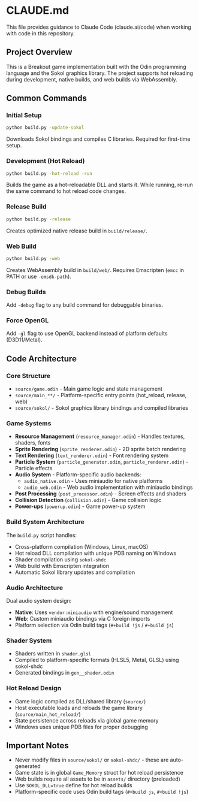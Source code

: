 # CLAUDE.md

This file provides guidance to Claude Code (claude.ai/code) when working with code in this repository.

## Project Overview

This is a Breakout game implementation built with the Odin programming language and the Sokol graphics library. The project supports hot reloading during development, native builds, and web builds via WebAssembly.

## Common Commands

### Initial Setup
```bash
python build.py -update-sokol
```
Downloads Sokol bindings and compiles C libraries. Required for first-time setup.

### Development (Hot Reload)
```bash
python build.py -hot-reload -run
```
Builds the game as a hot-reloadable DLL and starts it. While running, re-run the same command to hot reload code changes.

### Release Build
```bash
python build.py -release
```
Creates optimized native release build in `build/release/`.

### Web Build
```bash
python build.py -web
```
Creates WebAssembly build in `build/web/`. Requires Emscripten (`emcc` in PATH or use `-emsdk-path`).

### Debug Builds
Add `-debug` flag to any build command for debuggable binaries.

### Force OpenGL
Add `-gl` flag to use OpenGL backend instead of platform defaults (D3D11/Metal).

## Code Architecture

### Core Structure
- `source/game.odin` - Main game logic and state management
- `source/main_**/` - Platform-specific entry points (hot_reload, release, web)
- `source/sokol/` - Sokol graphics library bindings and compiled libraries

### Game Systems
- **Resource Management** (`resource_manager.odin`) - Handles textures, shaders, fonts
- **Sprite Rendering** (`sprite_renderer.odin`) - 2D sprite batch rendering
- **Text Rendering** (`text_renderer.odin`) - Font rendering system
- **Particle System** (`particle_generator.odin`, `particle_renderer.odin`) - Particle effects
- **Audio System** - Platform-specific audio backends:
  - `audio_native.odin` - Uses miniaudio for native platforms
  - `audio_web.odin` - Web audio implementation with miniaudio bindings
- **Post Processing** (`post_processor.odin`) - Screen effects and shaders
- **Collision Detection** (`collision.odin`) - Game collision logic
- **Power-ups** (`powerup.odin`) - Game power-up system

### Build System Architecture
The `build.py` script handles:
- Cross-platform compilation (Windows, Linux, macOS)
- Hot reload DLL compilation with unique PDB naming on Windows
- Shader compilation using `sokol-shdc`
- Web build with Emscripten integration
- Automatic Sokol library updates and compilation

### Audio Architecture
Dual audio system design:
- **Native**: Uses `vendor:miniaudio` with engine/sound management
- **Web**: Custom miniaudio bindings via C foreign imports
- Platform selection via Odin build tags (`#+build !js` / `#+build js`)

### Shader System
- Shaders written in `shader.glsl`
- Compiled to platform-specific formats (HLSL5, Metal, GLSL) using sokol-shdc
- Generated bindings in `gen__shader.odin`

### Hot Reload Design  
- Game logic compiled as DLL/shared library (`source/`)
- Host executable loads and reloads the game library (`source/main_hot_reload/`)  
- State persistence across reloads via global game memory
- Windows uses unique PDB files for proper debugging

## Important Notes

- Never modify files in `source/sokol/` or `sokol-shdc/` - these are auto-generated
- Game state is in global `Game_Memory` struct for hot reload persistence
- Web builds require all assets to be in `assets/` directory (preloaded)
- Use `SOKOL_DLL=true` define for hot reload builds
- Platform-specific code uses Odin build tags (`#+build js`, `#+build !js`)